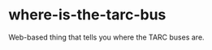 where-is-the-tarc-bus
=====================

Web-based thing that tells you where the TARC buses are.
